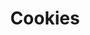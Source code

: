 ---
layout: recette-v2
categories: [recettes]
hidden: true
lang: fr
sitemap: true
title: Cookies
type: sucre
utensils:
  - batteur-elec
  - saladier
  - spatule-silicone
  - tamis
  - plaque-cuisson
  - grille
recettes:
  Tahini:
    yield: 18
    yieldType: cookies
    ingredients: 
      - nom: beurre 
        qte: 115
        unite: gr
      - nom: sucre blanc
        qte: 90
        unite: gr
      - nom: sucre brun
        qte: 90
        unite: gr
      - nom: vanille liquide
        qte: 1
        unite: cuillère à soupe
      - nom: tahini
        qte: 120
        unite: mL
      - nom: oeufs
        qte: 1
      - nom: farine
        qte: 150
        unite: gr
        variable: true
      - nom: bicarbonate de soude
        qte: 3
        unite: gr
      - nom: sel
        qte: 4
        unite: gr
      - nom: chocolat
        qte: 250
        unite: gr
    etapes:
      - label: Ingrédients liquides
        details:
          - Blanchir le beurre avec les sucres et la vanille au batteur électrique
          - Ajouter le tahini et continuer de battre
          - Incorporer les oeufs à la spatule silicone
      - label: Ingrédients solides
        details:
          - Tamiser la farine, le bicarbonate de soude et le sel dans un autre saladier
          - Mélanger
      - label: Mixage
        details:
          - Incorporer les ingrédients liquides et solides ensemble à la spatule silicone
          - Détailler grossièrement le chocolat
          - Mélanger le chocolat à la pâte
          - Laisser reposer au réfrigérateur de 7 heures à 2 jours
      - label: Cuisson
        emoji: 🔥
        details:
          - Préchauffer le four à 160°C
          - Former six petites boules
          - Placer les boules sur une plaque de cuisson
          - Faire cuire les cookies de 12 à 16 minutes
          - Laisser ressuer sur une grille 10 minutes
          - Répéter jusqu'à ce qu'il n'y ait plus de préparation
---